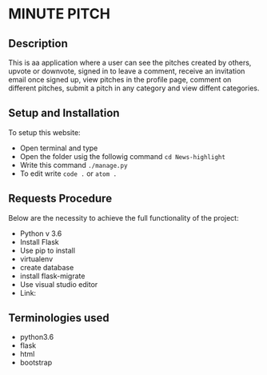 # MINUTE PITCH

## Description
This is aa application where a user can see the pitches created by others, upvote or downvote, signed in to leave a comment, receive an invitation email once signed up, view pitches in the profile page, comment on different pitches, submit a pitch in any category and view diffent categories.

## Setup and Installation
To setup this website:
* Open terminal and type ` `
* Open the folder usig the followig command `cd News-highlight`
* Write this command `./manage.py`
* To edit write `code .` or `atom .`

## Requests Procedure
Below are the necessity to achieve the full functionality of the project:
* Python v 3.6
* Install Flask
* Use pip to install
* virtualenv
* create database
* install flask-migrate
* Use visual studio editor
* Link:

## Terminologies used
* python3.6
* flask
* html
* bootstrap